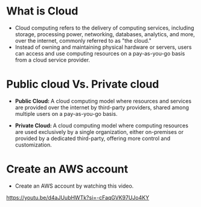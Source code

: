 # What is Cloud ##

* Cloud computing refers to the delivery of computing services, including storage, processing power, networking, databases, analytics, and more, over the internet, commonly referred to as "the cloud." <br> 
* Instead of owning and maintaining physical hardware or servers, users can access and use computing resources on a pay-as-you-go basis from a cloud service provider.

# Public cloud Vs. Private cloud 

* <b> Public Cloud: </b> A cloud computing model where resources and services are provided over the internet by third-party providers, shared among multiple users on a pay-as-you-go basis.

* <b> Private Cloud: </b> A cloud computing model where computing resources are used exclusively by a single organization, either on-premises or provided by a dedicated third-party, offering more control and customization.

# Create an AWS account #

* Create an AWS account by watching this video.

https://youtu.be/d4aJUubHWTk?si=-cFaqGVK97UJo4KY
